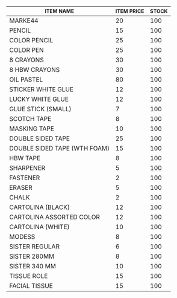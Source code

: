 <sup>**ITEM NAME**</sup> | <sup>**ITEM PRICE**</sup> | <sup>**STOCK**</sup>
------------------------- | ------------------------ | ----------------
MARKE44                   | 20                       | 100
PENCIL                    | 15                       | 100
COLOR PENCIL              | 25                       | 100
COLOR PEN                 | 25                       | 100
8 CRAYONS                 | 30                       | 100
8 HBW CRAYONS             | 30                       | 100
OIL PASTEL                | 80                       | 100
STICKER WHITE GLUE        | 12                       | 100
LUCKY WHITE GLUE          | 12                       | 100
GLUE STICK (SMALL)        | 7                        | 100
SCOTCH TAPE               | 8                        | 100
MASKING TAPE              | 10                       | 100
DOUBLE SIDED TAPE         | 25                       | 100
DOUBLE SIDED TAPE (WTH FOAM) | 15                    | 100
HBW TAPE                  | 8                        | 100
SHARPENER                 | 5                        | 100
FASTENER                  | 2                        | 100
ERASER                    | 5                        | 100
CHALK                     | 2                        | 100
CARTOLINA (BLACK)         | 12                       | 100
CARTOLINA ASSORTED COLOR  | 12                       | 100
CARTOLINA (WHITE)         | 10                       | 100
MODESS                    | 8                        | 100
SISTER REGULAR            | 6                        | 100
SISTER 280MM              | 8                        | 100
SISTER 340 MM             | 10                       | 100
TISSUE ROLE               | 15                       | 100
FACIAL TISSUE             | 15                       | 100

